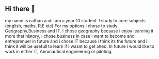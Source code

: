 ## Hi there 👋

my name is nathan and i am a year 10 student. I study to core subjects (english, maths, R.E etc) For my options i chose to study Geography,Business and IT. I chose geography because i enjoy learning it more that history, i chose business in case i want to become and entreprenuer in future and i chose IT because i think its the future and i think it will be usefull to learn if i wasnt to get ahed. In future i would like to work in either IT, Aeronautical engineering or piloting. 
